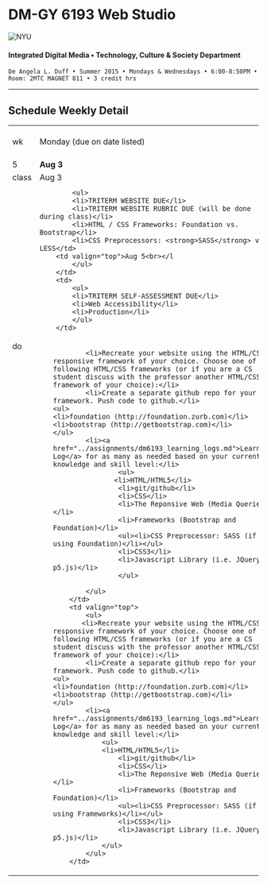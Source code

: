 # DM-GY 6193 Web Studio

![NYU](http://ws2.polishedsolid.com/de/nyu_soe_logo.png)
#### Integrated Digital Media • Technology, Culture & Society Department

    De Angela L. Duff • Summer 2015 • Mondays & Wednesdays • 6:00-8:50PM • Room: 2MTC MAGNET 811 • 3 credit hrs

---

## Schedule Weekly Detail

<table>
<tr>
<td>wk</td>
<td>Monday (due on date listed)</td>
<td>Wednesday (due on date listed)</td>
</tr>
<!-- first week -->
<tr>
        <td valign="top" width="4%">5</td>
        <td valign="top" width="48%"><strong>Aug 3</strong></td>
        <td valign="top" width="48%"><strong>Aug 5</strong></td>
</tr>
 <tr>
        <td valign="top">class</td>
        <td valign="top">Aug 3<br>  
            
            <ul>
            <li>TRITERM WEBSITE DUE</li>
            <li>TRITERM WEBSITE RUBRIC DUE (will be done during class)</li>
            <li>HTML / CSS Frameworks: Foundation vs. Bootstrap</li>
            <li>CSS Preprocessors: <strong>SASS</strong> vs. LESS</td>
        <td valign="top">Aug 5<br></l    
            </ul>
        </td>
        <td>
            <ul>
            <li>TRITERM SELF-ASSESSMENT DUE</li>
            <li>Web Accessibility</li>
            <li>Production</li>    
            </ul>
        </td>
</tr>
<tr>
        <td valign="top">do</td>
        <td valign="top">
            <ul>
        
            <li>Recreate your website using the HTML/CSS responsive framework of your choice. Choose one of the following HTML/CSS frameworks (or if you are a CS student discuss with the professor another HTML/CSS framework of your choice):</li>
            <li>Create a separate github repo for your framework. Push code to github.</li>
    <ul>
    <li>foundation (http://foundation.zurb.com)</li>
    <li>bootstrap (http://getbootstrap.com)</li>
    </ul>
            <li><a href="../assignments/dm6193_learning_logs.md">Learning Log</a> for as many as needed based on your current knowledge and skill level:</li>
                    <ul>
                   <li>HTML/HTML5</li>
                    <li>git/github</li>
                    <li>CSS</li>
                    <li>The Reponsive Web (Media Queries)</li>
                    <li>Frameworks (Bootstrap and Foundation)</li>
                    <ul><li>CSS Preprocessor: SASS (if using Foundation)</li></ul>
                    <li>CSS3</li>
                    <li>Javascript Library (i.e. JQuery, p5.js)</li>                    
                    </ul>
            
            </ul>    
        </td>
        <td valign="top">
            <ul>
           <li>Recreate your website using the HTML/CSS responsive framework of your choice. Choose one of the following HTML/CSS frameworks (or if you are a CS student discuss with the professor another HTML/CSS framework of your choice):</li>
            <li>Create a separate github repo for your framework. Push code to github.</li>
    <ul>
    <li>foundation (http://foundation.zurb.com)</li>
    <li>bootstrap (http://getbootstrap.com)</li>
    </ul>
            <li><a href="../assignments/dm6193_learning_logs.md">Learning Log</a> for as many as needed based on your current knowledge and skill level:</li>
                <ul>
                <li>HTML/HTML5</li>
                    <li>git/github</li>
                    <li>CSS</li>
                    <li>The Reponsive Web (Media Queries)</li>
                    <li>Frameworks (Bootstrap and Foundation)</li>
                    <ul><li>CSS Preprocessor: SASS (if using Frameworks)</li></ul>
                    <li>CSS3</li>
                    <li>Javascript Library (i.e. JQuery, p5.js)</li>
                </ul>
            </ul>
        </td>
</tr>
</table>